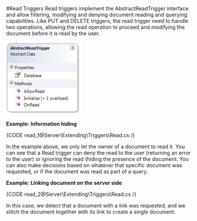 #Read Triggers
Read triggers implement the AbstractReadTrigger interface and allow filtering, modifying and denying document reading and querying capabilities.
Like PUT and DELETE triggers, the read trigger need to handle two operations, allowing the read operation to proceed and modifying the document before it is read by the user.

![Figure 1: Triggers - Read](images\triggers_read_docs.png)

**Example: Information hiding**

{CODE read_1@Server\Extending\Triggers\Read.cs /}

In the example above, we only let the owner of a document to read it. You can see that a Read trigger can deny the read to the user (returning an error to the user) or ignoring the read (hiding the presence of the document. You can also make decisions based on whatever that specific document was requested, or if the document was read as part of a query.

**Example: Linking document on the server side**

{CODE read_2@Server\Extending\Triggers\Read.cs /} 

In this case, we detect that a document with a link was requested, and we stitch the document together with its link to create a single document.